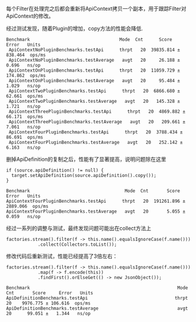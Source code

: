 每个Filter在处理完之后都会重新将ApiContext拷贝一个副本，用于跟踪Filter对ApiContext的修改。

经过测试发现，随着Plugin的增加，copy方法的性能会降低.

    Benchmark                                  Mode  Cnt      Score     Error   Units
     ApiContextNoPluginBenchmarks.testApi      thrpt   20  39835.814 ± 838.464  ops/ms
     ApiContextNoPluginBenchmarks.testAverage   avgt   20     26.188 ±   0.696   ns/op
     ApiContextOnPluginBenchmarks.testApi      thrpt   20  11059.729 ± 174.862  ops/ms
     ApiContextOnPluginBenchmarks.testAverage   avgt   20     95.484 ±   1.029   ns/op
     ApiContextTwoPluginBenchmarks.testApi      thrpt   20  6866.680 ± 62.661  ops/ms
     ApiContextTwoPluginBenchmarks.testAverage   avgt   20   145.328 ±  1.721   ns/op
     ApiContextThreePluginBenchmarks.testApi      thrpt   20  4869.882 ± 66.171  ops/ms
     ApiContextThreePluginBenchmarks.testAverage   avgt   20   209.661 ±  7.061   ns/op
     ApiContextFourPluginBenchmarks.testApi      thrpt   20  3788.434 ± 86.691  ops/ms
     ApiContextFourPluginBenchmarks.testAverage   avgt   20   252.142 ±  6.163   ns/op

删掉ApiDefinition的复制之后，性能有了显著提高，说明问题除在这里

    if (source.apiDefinition() != null) {
      target.setApiDefinition(source.apiDefinition().copy());
    }

    Benchmark                                    Mode  Cnt       Score      Error   Units
    ApiContextFourPluginBenchmarks.testApi      thrpt   20  191261.896 ± 2889.066  ops/ms
    ApiContextFourPluginBenchmarks.testAverage   avgt   20       5.055 ±    0.059   ns/op

经过一系列的调整与测试，最终发现问题可能出在collect方法上

    factories.stream().filter(f -> this.name().equalsIgnoreCase(f.name()))
                .collect(Collectors.toList());


修改代码后重新测试，性能已经提高了3倍左右：

    factories.stream().filter(f -> this.name().equalsIgnoreCase(f.name()))
                .map(f -> f.encode(this))
                .findFirst().orElseGet(() -> new JsonObject());

    Benchmark                                                        Mode     Cnt       Score     Error   Units
    ApiDefinitionBenchmarks.testApi                                 thrpt      20    9976.775 ± 106.616  ops/ms
    ApiDefinitionBenchmarks.testAverage                              avgt      20      99.051 ±   1.344   ns/op